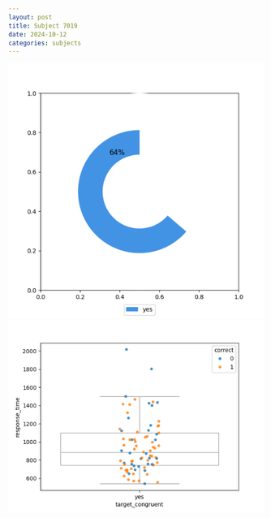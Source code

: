 ```yaml
---
layout: post
title: Subject 7019
date: 2024-10-12
categories: subjects
---
```


![](data/7019/run-9/7019_accuracy_target_congruence.png)
![](data/7019/run-9/7019_rt_congruence.png)
